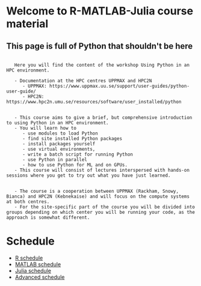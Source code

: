 # Welcome to R-MATLAB-Julia course material

## This page is full of Python that shouldn't be here

```{admonition} This material

   Here you will find the content of the workshop Using Python in an HPC environment.

   - Documentation at the HPC centres UPPMAX and HPC2N
      - UPPMAX: https://www.uppmax.uu.se/support/user-guides/python-user-guide/
      - HPC2N: https://www.hpc2n.umu.se/resources/software/user_installed/python
```

```{admonition} Content

   - This course aims to give a brief, but comprehensive introduction to using Python in an HPC environment.
   - You will learn how to
      - use modules to load Python
      - find site installed Python packages
      - install packages yourself
      - use virtual environments,
      - write a batch script for running Python
      - use Python in parallel
      - how to use Python for ML and on GPUs.
   - This course will consist of lectures interspersed with hands-on sessions where you get to try out what you have just learned.
```

```{admonition} Cluster-specific approaches

   - The course is a cooperation between UPPMAX (Rackham, Snowy, Bianca) and HPC2N (Kebnekaise) and will focus on the compute systems at both centres.
   - For the site-specific part of the course you will be divided into groups depending on which center you will be running your code, as the approach is somewhat different.
```

# Schedule

- [R schedule](r/schedule.md)
- [MATLAB schedule](matlab/schedule.md)
- [Julia schedule](julia/schedule.md)
- [Advanced schedule](advanced/schedule.md)
